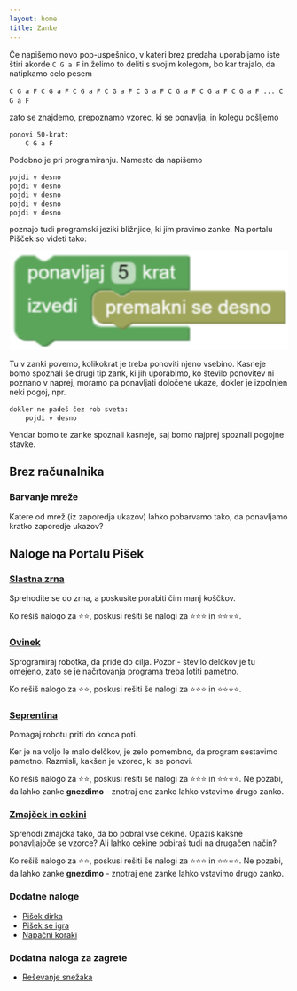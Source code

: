 ```yaml
---
layout: home
title: Zanke
---
```


Če napišemo novo pop-uspešnico, v kateri brez predaha uporabljamo iste štiri akorde `C G a F`
in želimo to deliti s svojim kolegom, bo kar trajalo, da natipkamo celo pesem

`C G a F C G a F C G a F C G a F C G a F C G a F C G a F C G a F ... C G a F`

zato se znajdemo, prepoznamo vzorec, ki se ponavlja, in kolegu pošljemo

```
ponovi 50-krat:
    C G a F
```

Podobno je pri programiranju. Namesto da napišemo

```
pojdi v desno
pojdi v desno
pojdi v desno
pojdi v desno
pojdi v desno
```

poznajo tudi programski jeziki bližnjice, ki jim pravimo zanke. Na portalu Pišček so videti tako:

![pišček zanka](../slike/piscek_zanka.PNG)

Tu v zanki povemo, kolikokrat je treba ponoviti njeno vsebino. Kasneje bomo spoznali še drugi tip zank, ki jih uporabimo,
ko število ponovitev ni poznano v naprej, moramo pa ponavljati določene ukaze, dokler je izpolnjen neki pogoj,
npr.

```
dokler ne padeš čez rob sveta:
    pojdi v desno
```
Vendar bomo te zanke spoznali kasneje, saj bomo najprej spoznali pogojne stavke.

## Brez računalnika

### Barvanje mreže

Katere od mrež (iz zaporedja ukazov) lahko pobarvamo tako, da ponavljamo kratko zaporedje ukazov?

## Naloge na Portalu Pišek

### [Slastna zrna](https://pisek.acm.si/contents/4907-905475276192595697-1358046987851793899-731188588614266740/)

Sprehodite se do zrna, a poskusite porabiti čim manj koščkov.

Ko rešiš nalogo za ⭐⭐, poskusi rešiti še nalogi za ⭐⭐⭐ in ⭐⭐⭐⭐.

### [Ovinek](https://pisek.acm.si/contents/4907-905475276192595697-1358046987851793899-189892486372422998/)

Sprogramiraj robotka, da pride do cilja.
Pozor - število delčkov je tu omejeno, zato se je načrtovanja programa treba lotiti pametno.

Ko rešiš nalogo za ⭐⭐, poskusi rešiti še nalogi za ⭐⭐⭐ in ⭐⭐⭐⭐.

### [Seprentina](https://pisek.acm.si/contents/4907-905475276192595697-1358046987851793899-678880300412440287/)

Pomagaj robotu priti do konca poti.

Ker je na voljo le malo delčkov, je zelo pomembno, da program sestavimo pametno. Razmisli, kakšen je vzorec, ki se ponovi.

Ko rešiš nalogo za ⭐⭐, poskusi rešiti še nalogi za ⭐⭐⭐ in ⭐⭐⭐⭐. Ne pozabi,
da lahko zanke **gnezdimo** - znotraj ene zanke lahko vstavimo drugo zanko.

### [Zmajček in cekini](https://pisek.acm.si/contents/4907-319805995281415931-895474193433606586-1672915584168735419-43613985217736079/)

Sprehodi zmajčka tako, da bo pobral vse cekine. Opaziš kakšne ponavljajoče se vzorce? Ali lahko cekine pobiraš tudi na drugačen način?

Ko rešiš nalogo za ⭐⭐, poskusi rešiti še nalogi za ⭐⭐⭐ in ⭐⭐⭐⭐. Ne pozabi,
da lahko zanke **gnezdimo** - znotraj ene zanke lahko vstavimo drugo zanko.

### Dodatne naloge

- [Pišek dirka](https://pisek.acm.si/contents/4907-905475276192595697-1358046987851793899-1874530050108823978/)
- [Pišek se igra](https://pisek.acm.si/contents/4907-905475276192595697-1358046987851793899-111234299455299402/)
- [Napačni koraki](https://pisek.acm.si/contents/4907-905475276192595697-1358046987851793899-1831466676732218831/)

### Dodatna naloga za zagrete

- [Reševanje snežaka](https://pisek.acm.si/contents/4907-905475276192595697-1358046987851793899-139296978042706121/)
